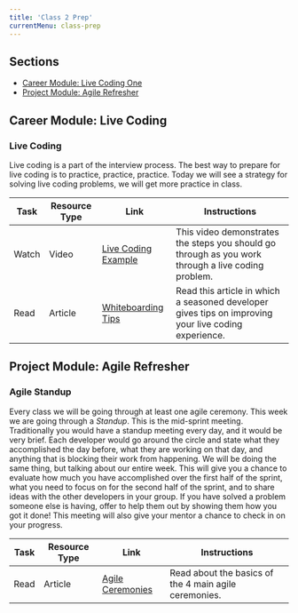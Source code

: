 ```yaml
---
title: 'Class 2 Prep'
currentMenu: class-prep
---
```


## Sections

- [Career Module: Live Coding One](#career-module-live-coding-one)
- [Project Module: Agile Refresher](#project-module-agile-refresher)

## Career Module: Live Coding
### Live Coding
Live coding is a part of the interview process. The best way to prepare for live coding is to practice, practice, practice. Today we will see a strategy for solving live coding problems, we will get more practice in class.

Task | Resource Type | Link | Instructions
|----|---------------|------|-------------|
Watch | Video | [Live Coding Example](../../videos/live-coding/) | This video demonstrates the steps you should go through as you work through a live coding problem.
Read | Article | [Whiteboarding Tips](https://writing.pupius.co.uk/whiteboarding-4df873dbba2e) | Read this article in which a seasoned developer gives tips on improving your live coding experience.

## Project Module: Agile Refresher
### Agile Standup
Every class we will be going through at least one agile ceremony. This week we are going through a *Standup*. This is the mid-sprint meeting. Traditionally you would have a standup meeting every day, and it would be very brief. Each developer would go around the circle and state what they accomplished the day before, what they are working on that day, and anything that is blocking their work from happening. We will be doing the same thing, but talking about our entire week. This will give you a chance to evaluate how much you have accomplished over the first half of the sprint, what you need to focus on for the second half of the sprint, and to share ideas with the other developers in your group. If you have solved a problem someone else is having, offer to help them out by showing them how you got it done! This meeting will also give your mentor a chance to check in on your progress.

Task | Resource Type | Link | Instructions
|----|---------------|------|-------------|
Read | Article | [Agile Ceremonies](https://www.atlassian.com/agile/ceremonies) | Read about the basics of the 4 main agile ceremonies.
